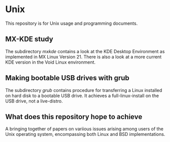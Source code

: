 # Unix #
This repository is for Unix usage and programming documents.

## MX-KDE study ##
The subdirectory _mxkde_ contains a look at the KDE Desktop Environment as implemented in MX Linux Version 21. There is also a look at a more current KDE version in the Void Linux environment.

## Making bootable USB drives with grub ##
The subdirectory _grub_ contains procedure for transferring a Linux installed on hard disk to a bootable USB drive. It achieves a full-linux-install on the USB drive, not a live-distro. 

## What does this repository hope to achieve ##
A bringing together of papers on variious issues arising among users of the Unix operating system, encompassing both Linux and BSD implementations.
